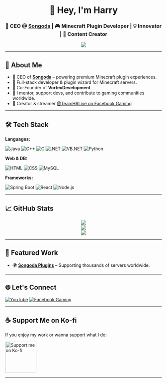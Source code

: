 <h1 align="center">👋 Hey, I'm Harry</h1>
<h3 align="center">🚀 CEO @ <a href="https://songoda.com">Songoda</a> | 🎮 Minecraft Plugin Developer | 💡 Innovator | 🎥 Content Creator</h3>

<p align="center">
  <img src="https://readme-typing-svg.herokuapp.com?font=Fira+Code&size=20&pause=1000&color=00F7FF&center=true&vCenter=true&width=600&lines=CEO+of+Songoda+%7C+Minecraft+Plugin+Pro;Full-Stack+Developer+%7C+Coding+Since+Day+One;Welcome+to+my+Dev+World!+%F0%9F%9A%80" />
</p>

---

## 🧠 About Me

- 👑 CEO of [**Songoda**](https://songoda.com) – powering premium Minecraft plugin experiences.
- 🔧 Full-stack developer & plugin wizard for Minecraft servers.
- 🧩 Co-Founder of **VortexDevelopment**.
- 💬 I mentor, support devs, and contribute to gaming communities worldwide.
- 🎥 Creator & streamer [@TeamHRLive on Facebook Gaming](https://www.facebook.com/gaming/TeamHRLive)

---

## 🛠 Tech Stack

**Languages:**

![Java](https://img.shields.io/badge/Java-ED8B00?style=for-the-badge&logo=openjdk&logoColor=white)
![C++](https://img.shields.io/badge/C++-00599C?style=for-the-badge&logo=c%2B%2B&logoColor=white)
![C](https://img.shields.io/badge/C-00599C?style=for-the-badge&logo=c&logoColor=white)
![.NET](https://img.shields.io/badge/.NET-512BD4?style=for-the-badge&logo=dotnet&logoColor=white)
![VB.NET](https://img.shields.io/badge/VB.NET-512BD4?style=for-the-badge&logo=dotnet)
![Python](https://img.shields.io/badge/Python-3776AB?style=for-the-badge&logo=python&logoColor=white)

**Web & DB:**

![HTML](https://img.shields.io/badge/HTML5-E34F26?style=for-the-badge&logo=html5&logoColor=white)
![CSS](https://img.shields.io/badge/CSS3-1572B6?style=for-the-badge&logo=css3&logoColor=white)
![MySQL](https://img.shields.io/badge/MySQL-4479A1?style=for-the-badge&logo=mysql&logoColor=white)

**Frameworks:**

![Spring Boot](https://img.shields.io/badge/Spring_Boot-6DB33F?style=for-the-badge&logo=spring-boot&logoColor=white)
![React](https://img.shields.io/badge/React-20232A?style=for-the-badge&logo=react&logoColor=61DAFB)
![Node.js](https://img.shields.io/badge/Node.js-339933?style=for-the-badge&logo=node.js&logoColor=white)

---

## 📈 GitHub Stats

<div align="center">
  <img src="https://github-readme-stats.vercel.app/api?username=TeamHRLive&show_icons=true&theme=tokyonight&hide_border=true" />
  <br/>
  <img src="https://github-readme-streak-stats.herokuapp.com/?user=TeamHRLive&theme=tokyonight&hide_border=true" />
  <br/>
  <img src="https://github-readme-stats.vercel.app/api/top-langs/?username=TeamHRLive&layout=compact&theme=tokyonight&hide_border=true" />
</div>

---

## 🌟 Featured Work
- 🌍 [**Songoda Plugins**](https://songoda.com) – Supporting thousands of servers worldwide.

---

## 🌐 Let's Connect

[![YouTube](https://img.shields.io/badge/YouTube-%23FF0000.svg?&style=for-the-badge&logo=YouTube&logoColor=white)](https://youtube.com/@TeamHRLive)
[![Facebook Gaming](https://img.shields.io/badge/Facebook_Gaming-1877F2?style=for-the-badge&logo=facebook&logoColor=white)](https://www.facebook.com/gaming/TeamHRLive)

---

## ☕ Support Me on Ko-fi

If you enjoy my work or wanna support what I do:

<a href="https://ko-fi.com/teamhr" target="_blank">
  <img src="https://media4.giphy.com/media/v1.Y2lkPTc5MGI3NjExdzM3cGZieDh0aHR5YXRldjhxM2FxbnN5ZW1qdnprNTJzdDJhN25kayZlcD12MV9pbnRlcm5hbF9naWZfYnlfaWQmY3Q9Zw/IyxgVhamKXhfcAEF4h/giphy.gif" height="100px" alt="Support me on Ko-fi" />
</a>

---
